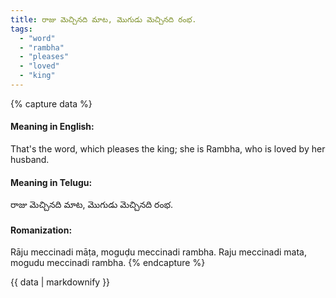 ```yaml
---
title: రాజు మెచ్చినది మాట, మొగుడు మెచ్చినది రంభ.
tags:
  - "word"
  - "rambha"
  - "pleases"
  - "loved"
  - "king"
---
```


{% capture data %}
#### Meaning in English:
That's the word, which pleases the king; she is Rambha, who is loved by her husband.

#### Meaning in Telugu:
రాజు మెచ్చినది మాట, మొగుడు మెచ్చినది రంభ.

#### Romanization:
Rāju meccinadi māṭa, moguḍu meccinadi rambha.
Raju meccinadi mata, mogudu meccinadi rambha.
{% endcapture %}

{{ data | markdownify }}

